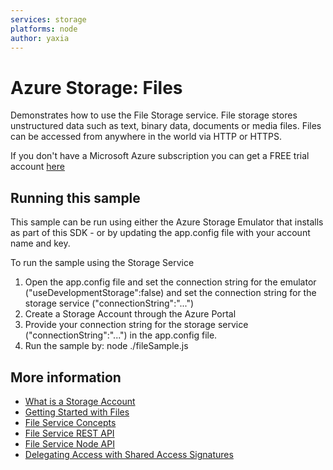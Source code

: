 ```yaml
---
services: storage
platforms: node
author: yaxia
---
```


# Azure Storage: Files

Demonstrates how to use the File Storage service.
File storage stores unstructured data such as text, binary data, documents or media files.
Files can be accessed from anywhere in the world via HTTP or HTTPS.

If you don't have a Microsoft Azure subscription you can
get a FREE trial account [here](http://go.microsoft.com/fwlink/?LinkId=330212)

## Running this sample

This sample can be run using either the Azure Storage Emulator that installs as part of this SDK - or by
updating the app.config file with your account name and key.

To run the sample using the Storage Service

1. Open the app.config file and set the connection string for the emulator ("useDevelopmentStorage":false) and set the connection string for the storage service ("connectionString":"...")
2. Create a Storage Account through the Azure Portal
3. Provide your connection string for the storage service ("connectionString":"...") in the app.config file. 
4. Run the sample by: node ./fileSample.js

## More information
- [What is a Storage Account](http://azure.microsoft.com/en-us/documentation/articles/storage-whatis-account/)
- [Getting Started with Files](https://azure.microsoft.com/en-us/documentation/articles/storage-dotnet-how-to-use-files/)
- [File Service Concepts](https://msdn.microsoft.com/en-us/library/dn166972.aspx)
- [File Service REST API](https://msdn.microsoft.com/en-us/library/dn167006.aspx)
- [File Service Node API](http://azure.github.io/azure-storage-node/FileService.html)
- [Delegating Access with Shared Access Signatures](http://azure.microsoft.com/en-us/documentation/articles/storage-dotnet-shared-access-signature-part-1/)
